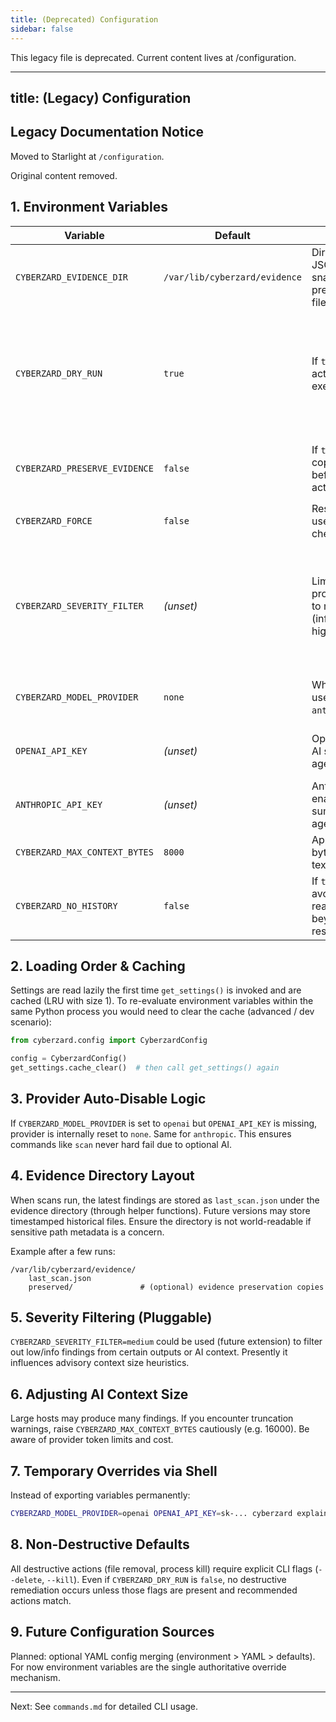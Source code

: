 ```yaml
---
title: (Deprecated) Configuration
sidebar: false
---
```


This legacy file is deprecated. Current content lives at /configuration.

---
title: (Legacy) Configuration
---
## Legacy Documentation Notice

Moved to Starlight at `/configuration`.

Original content removed.

## 1. Environment Variables

| Variable | Default | Description | Notes |
|----------|---------|-------------|-------|
| `CYBERZARD_EVIDENCE_DIR` | `/var/lib/cyberzard/evidence` | Directory where JSON scan snapshots and preserved evidence files are stored. | Must be writable. Created automatically if possible. |
| `CYBERZARD_DRY_RUN` | `true` | If `true`, remediation actions are not executed (safety). | Commands like `remediate` explicitly set actions; currently CLI passes dry-run only if action flags not used. |
| `CYBERZARD_PRESERVE_EVIDENCE` | `false` | If `true`, attempt to copy targeted files before destructive actions. | Can also be provided via `--preserve` flag on `remediate`. |
| `CYBERZARD_FORCE` | `false` | Reserved for future use to bypass safety checks. | Not widely used yet. |
| `CYBERZARD_SEVERITY_FILTER` | _(unset)_ | Limit processing/reporting to minimum severity (info, low, medium, high, critical). | Currently influences model settings context building & can be extended to output filtering. |
| `CYBERZARD_MODEL_PROVIDER` | `none` | Which AI provider to use: `openai`, `anthropic`, or `none`. | Automatically downgraded to `none` if API key missing. |
| `OPENAI_API_KEY` | _(unset)_ | OpenAI key enabling AI summarization / agent. | Required when provider is `openai`. |
| `ANTHROPIC_API_KEY` | _(unset)_ | Anthropic key enabling AI summarization / agent. | Required when provider is `anthropic`. |
| `CYBERZARD_MAX_CONTEXT_BYTES` | `8000` | Approximate max bytes of findings text fed to AI. | Truncation occurs above this. |
| `CYBERZARD_NO_HISTORY` | `false` | If `true`, agent will avoid retaining reasoning transcript beyond immediate response. | Privacy / minimal retention mode. |

## 2. Loading Order & Caching

Settings are read lazily the first time `get_settings()` is invoked and are cached (LRU with size 1). To re-evaluate environment variables within the same Python process you would need to clear the cache (advanced / dev scenario):

```python
from cyberzard.config import CyberzardConfig

config = CyberzardConfig()
get_settings.cache_clear()  # then call get_settings() again
```

## 3. Provider Auto-Disable Logic

If `CYBERZARD_MODEL_PROVIDER` is set to `openai` but `OPENAI_API_KEY` is missing, provider is internally reset to `none`. Same for `anthropic`. This ensures commands like `scan` never hard fail due to optional AI.

## 4. Evidence Directory Layout

When scans run, the latest findings are stored as `last_scan.json` under the evidence directory (through helper functions). Future versions may store timestamped historical files. Ensure the directory is not world-readable if sensitive path metadata is a concern.

Example after a few runs:

```
/var/lib/cyberzard/evidence/
	last_scan.json
	preserved/               # (optional) evidence preservation copies
```

## 5. Severity Filtering (Pluggable)

`CYBERZARD_SEVERITY_FILTER=medium` could be used (future extension) to filter out low/info findings from certain outputs or AI context. Presently it influences advisory context size heuristics.

## 6. Adjusting AI Context Size

Large hosts may produce many findings. If you encounter truncation warnings, raise `CYBERZARD_MAX_CONTEXT_BYTES` cautiously (e.g. 16000). Be aware of provider token limits and cost.

## 7. Temporary Overrides via Shell

Instead of exporting variables permanently:

```bash
CYBERZARD_MODEL_PROVIDER=openai OPENAI_API_KEY=sk-... cyberzard explain --max-tokens 300
```

## 8. Non-Destructive Defaults

All destructive actions (file removal, process kill) require explicit CLI flags (`--delete`, `--kill`). Even if `CYBERZARD_DRY_RUN` is `false`, no destructive remediation occurs unless those flags are present and recommended actions match.

## 9. Future Configuration Sources

Planned: optional YAML config merging (environment > YAML > defaults). For now environment variables are the single authoritative override mechanism.

---

Next: See `commands.md` for detailed CLI usage.
